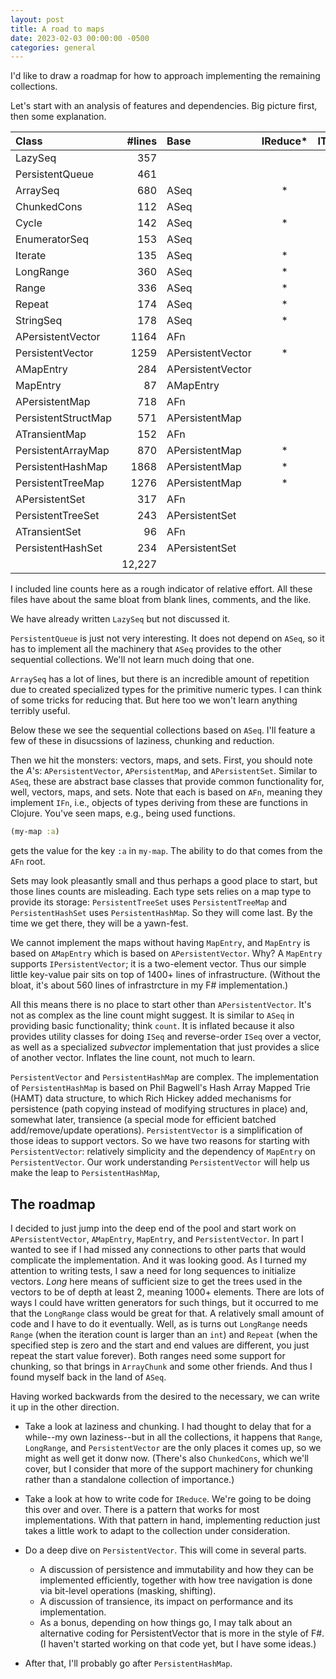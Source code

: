 ```yaml
---
layout: post
title: A road to maps
date: 2023-02-03 00:00:00 -0500
categories: general
---
```


I'd like to draw a roadmap for how to approach implementing the remaining collections.

Let's start with an analysis of features and dependencies.  Big picture first, then some explanation.


| __Class__           | #lines | Base              | IReduce* | ITransient* | IChunkedSeq | IPending | IDrop | Sorted |
|:--------------------|-------:|:------------------|:--------:|:-----------:|:-----------:|:--------:|:-----:|:------:|
| LazySeq             |  357   |                   |          |             |             |    *     |       |        |
| PersistentQueue     |  461   |                   |          |             |             |          |       |        |
| ArraySeq            |  680   | ASeq              |    *     |             |             |          |       |        |
| ChunkedCons         |  112   | ASeq              |          |             |     *       |          |       |        |
| Cycle               |  142   | ASeq              |    *     |             |             |    *     |       |        |
| EnumeratorSeq       |  153   | ASeq              |          |             |             |          |       |        |
| Iterate             |  135   | ASeq              |    *     |             |             |    *     |       |        |
| LongRange           |  360   | ASeq              |    *     |             |     *       |          |   *   |        |
| Range               |  336   | ASeq              |    *     |             |     *       |          |       |        |
| Repeat              |  174   | ASeq              |    *     |             |             |          |   *   |        |
| StringSeq           |  178   | ASeq              |    *     |             |             |          |   *   |        |
| APersistentVector   | 1164   | AFn               |          |             |             |          |       |        |
| PersistentVector    | 1259   | APersistentVector |    *     |      *      |     *       |          |   *   |        |
| AMapEntry           |  284   | APersistentVector |          |             |             |          |       |        |
| MapEntry            |   87   | AMapEntry         |          |             |             |          |       |        |
| APersistentMap      |  718   | AFn               |          |             |             |          |       |        |
| PersistentStructMap |  571   | APersistentMap    |          |             |             |          |       |        |
| ATransientMap       |  152   | AFn               |          |      *      |             |          |       |        |
| PersistentArrayMap  |  870   | APersistentMap    |    *     |             |             |          |   *   |        |
| PersistentHashMap   | 1868   | APersistentMap    |    *     |      *      |             |          |       |        |
| PersistentTreeMap   | 1276   | APersistentMap    |    *     |             |             |          |       |   *    |
| APersistentSet      |  317   | AFn               |          |             |             |          |       |        |
| PersistentTreeSet   |  243   | APersistentSet    |          |      *      |             |          |       |   *    |
| ATransientSet       |   96   | AFn               |          |             |             |          |       |        |
| PersistentHashSet   |  234   | APersistentSet    |          |      *      |             |          |       |        |
|                     | 12,227

I included line counts here as a rough indicator of relative effort.  All these files have about the same bloat from blank lines, comments, and the like.  

We have already written `LazySeq` but not discussed it.

`PersistentQueue` is just not very interesting.  It does not depend on `ASeq`, so it has to implement all the machinery that `ASeq` provides to the other sequential collections.  We'll not learn much doing that one.

`ArraySeq` has a lot of lines, but there is an incredible amount of repetition due to created specialized types for the primitive numeric types.  I can think of some tricks for reducing that. But here too we won't learn anything terribly useful.

Below these we see the sequential collections based on `ASeq`. I'll feature a few of these in disucssions of laziness, chunking and reduction.

Then we hit the monsters:  vectors, maps, and sets.  First, you should note the _A_'s: `APersistentVector`, `APersistentMap`, and `APersistentSet`.  Similar to `ASeq`, these are abstract base classes that provide common functionality for, well, vectors, maps, and sets.  Note that each is based on `AFn`, meaning they implement `IFn`, i.e., objects of types deriving from these are functions in Clojure.  You've seen maps, e.g., being used functions.

```Clojure
(my-map :a)
```

gets the value for the key `:a` in `my-map`.  The ability to do that comes from the `AFn` root.

Sets may look pleasantly small and thus perhaps a good place to start, but those lines counts are misleading.  Each type sets relies on a map type to provide its storage: `PersistentTreeSet` uses `PersistentTreeMap` and `PersistentHashSet` uses `PersistentHashMap`.  So they will come last.  By the time we get there, they will be a yawn-fest.

We cannot implement the maps without having `MapEntry`, and `MapEntry` is based on `AMapEntry` which is based on `APersistentVector`.    Why?  A `MapEntry` supports `IPersistentVector`; it is a two-element vector.  Thus our simple little key-value pair sits on top of 1400+ lines of infrastructure.  (Without the bloat, it's about 560 lines of infrastrcture in my F# implementation.)

All this means there is no place to start other than `APersistentVector`.  It's not as complex as the line count might suggest.  It is similar to `ASeq` in providing basic functionality; think `count`.  It is inflated because it also provides utility classes for doing `ISeq` and reverse-order `ISeq` over a vector, as well as a specialized _subvector_ implementation that just provides a slice of another vector.  Inflates the line count, not much to learn.

`PersistentVector` and `PersistentHashMap` are complex.   The implementation of `PersistentHashMap` is based on Phil Bagwell's Hash Array Mapped Trie (HAMT) data structure, to which Rich Hickey added mechanisms for persistence (path copying instead of modifying structures in place) and, somewhat later, transience (a special mode for efficient batched add/remove/update operations).  `PersistentVector` is a simplification of those ideas to support vectors.  So we have two reasons for starting with `PersistentVector`: relatively simplicity and the dependency of `MapEntry` on `PersistentVector`.   Our work understanding `PersistentVector` will help us make the leap to `PersistentHashMap`,

## The roadmap

I decided to just jump into the deep end of the pool and start work on `APersistentVector`, `AMapEntry`, `MapEntry`, and `PersistentVector`.  In part I wanted to see if I had missed any connections to other parts that would complicate the implementation.  And it was looking good.  As I turned my attention to writing tests, I saw a need for long sequences to initialize vectors.   _Long_ here means of sufficient size to get the trees used in the vectors to be of depth at least 2, meaning 1000+ elements.  There are lots of ways I could have written generators for such things, but it occurred to me that the `LongRange` class would be great for that.  A relatively small amount of code and I have to do it eventually.  Well, as is turns out `LongRange` needs `Range` (when the iteration count is larger than an `int`) and `Repeat` (when the specified step is zero and the start and end values are different, you just repeat the start value forever).  Both ranges need some support for chunking, so that brings in `ArrayChunk` and some other friends.  And thus I found myself back in the land of `ASeq`.

Having worked backwards from the desired to the necessary, we can write it up in the other direction.



- Take a look at laziness and chunking.  I had thought to delay that for a while--my own laziness--but in all the collections, it happens that `Range`, `LongRange`, and `PersistentVector` are the only places it comes up, so we might as well get it donw now.  (There's also `ChunkedCons`, which we'll cover, but I consider that more of the support machinery for chunking rather than a standalone collection of importance.)

- Take a look at how to write code for `IReduce`.  We're going to be doing this over and over.  There is a pattern that works for most implementations.  With that pattern in hand, implementing reduction just takes a little work to adapt to the collection under consideration.

- Do a deep dive on `PersistentVector`.  This will come in several parts.
    - A discussion of persistence and immutability and how they can be implemented efficiently, together with how tree navigation is done via bit-level operations (masking, shifting).
    - A discussion of transience, its impact on performance and its implementation.
    - As a bonus, depending on how things go, I may talk about an alternative coding for PersistentVector that is more in the style of F#. (I haven't started working on that code yet, but I have some ideas.)

- After that, I'll probably go after `PersistentHashMap`. 